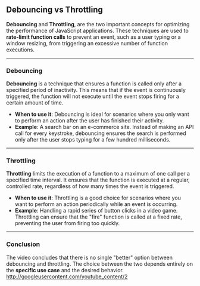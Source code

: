 ## Debouncing vs Throttling

**Debouncing** and **Throttling**, are the two important concepts for optimizing the performance of JavaScript applications. These techniques are used to **rate-limit function calls** to prevent an event, such as a user typing or a window resizing, from triggering an excessive number of function executions.

---

### Debouncing

**Debouncing** is a technique that ensures a function is called only after a specified period of inactivity. This means that if the event is continuously triggered, the function will not execute until the event stops firing for a certain amount of time.

* **When to use it**: Debouncing is ideal for scenarios where you only want to perform an action after the user has finished their activity.
* **Example**: A search bar on an e-commerce site. Instead of making an API call for every keystroke, debouncing ensures the search is performed only after the user stops typing for a few hundred milliseconds.

---

### Throttling

**Throttling** limits the execution of a function to a maximum of one call per a specified time interval. It ensures that the function is executed at a regular, controlled rate, regardless of how many times the event is triggered.

* **When to use it**: Throttling is a good choice for scenarios where you want to perform an action periodically while an event is occurring.
* **Example**: Handling a rapid series of button clicks in a video game. Throttling can ensure that the "fire" function is called at a fixed rate, preventing the user from firing too quickly.

---

### Conclusion

The video concludes that there is no single "better" option between debouncing and throttling. The choice between the two depends entirely on the **specific use case** and the desired behavior.
http://googleusercontent.com/youtube_content/2